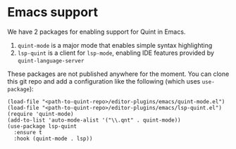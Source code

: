 # Emacs support

We have 2 packages for enabling support for Quint in Emacs.

1. `quint-mode` is a major mode that enables simple syntax highlighting
2. `lsp-quint` is a client for `lsp-mode`, enabling IDE features provided by `quint-language-server`

These packages are not published anywhere for the moment. You can clone this git repo and add a configuration like the following (which uses `use-package`):

```elisp
(load-file "<path-to-quint-repo>/editor-plugins/emacs/quint-mode.el")
(load-file "<path-to-quint-repo>/editor-plugins/emacs/lsp-quint.el")
(require 'quint-mode)
(add-to-list 'auto-mode-alist '("\\.qnt" . quint-mode))
(use-package lsp-quint
  :ensure t
  :hook (quint-mode . lsp))
```
